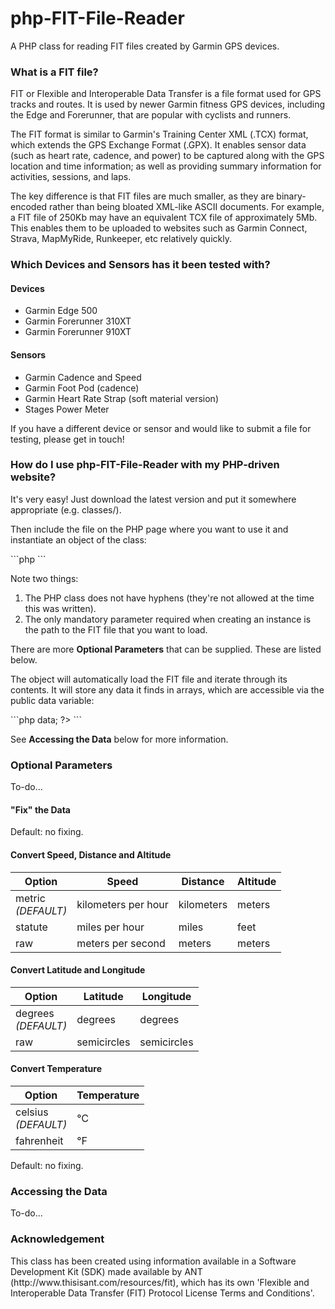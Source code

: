 # php-FIT-File-Reader
<p>A PHP class for reading FIT files created by Garmin GPS devices.</p>
<h3>What is a FIT file?</h3>
<p>FIT or Flexible and Interoperable Data Transfer is a file format used for GPS tracks and routes. It is used by newer Garmin fitness GPS devices, including the Edge and Forerunner, that are popular with cyclists and runners.</p>
<p>The FIT format is similar to Garmin's Training Center XML (.TCX) format, which extends the GPS Exchange Format (.GPX). It enables sensor data (such as heart rate, cadence, and power) to be captured along with the GPS location and time information; as well as providing summary information for activities, sessions, and laps.</p>
<p>The key difference is that FIT files are much smaller, as they are binary-encoded rather than being bloated XML-like ASCII documents. For example, a FIT file of 250Kb may have an equivalent TCX file of approximately 5Mb. This enables them to be uploaded to websites such as Garmin Connect, Strava, MapMyRide, Runkeeper, etc relatively quickly.</p>

<h3>Which Devices and Sensors has it been tested with?</h3>
<h4>Devices</h4>
<ul>
<li>Garmin Edge 500</li>
<li>Garmin Forerunner 310XT</li>
<li>Garmin Forerunner 910XT</li>
</ul>
<h4>Sensors</h4>
<ul>
<li>Garmin Cadence and Speed</li>
<li>Garmin Foot Pod (cadence)</li>
<li>Garmin Heart Rate Strap (soft material version)</li>
<li>Stages Power Meter</li>
</ul>
<p>If you have a different device or sensor and would like to submit a file for testing, please get in touch!</p>

<h3>How do I use php-FIT-File-Reader with my PHP-driven website?</h3>
<p>It's very easy! Just download the latest version and put it somewhere appropriate (e.g. classes/).</p>
<p>Then include the file on the PHP page where you want to use it and instantiate an object of the class:</p>
```php
<?php
    include('classes/php-FIT-File-Reader.php');
    $pFFR = new phpFITFileReader('fit_files/my_fit_file.fit');
?>
```
<p>Note two things:</p>
<ol>
<li>The PHP class does not have hyphens (they're not allowed at the time this was written).</li>
<li>The only mandatory parameter required when creating an instance is the path to the FIT file that you want to load.</li>
</ol>
<p>There are more <b>Optional Parameters</b> that can be supplied. These are listed below.</p>
<p>The object will automatically load the FIT file and iterate through its contents. It will store any data it finds in arrays, which are accessible via the public data variable:</p>
```php
<?php
    $chartData = $pFFR->data;
?>
```
<p>See <b>Accessing the Data</b> below for more information.</p>

<h3>Optional Parameters</h3>
<p>To-do...</p>
<h4>"Fix" the Data</h4>
<p>Default: no fixing.</p>
<h4>Convert Speed, Distance and Altitude</h4>
<table>
<thead>
<th>Option</th>
<th>Speed</th>
<th>Distance</th>
<th>Altitude</th>
</thead>
<tbody>
<tr>
<td>metric<br><em>(DEFAULT)</em></td>
<td>kilometers per hour</td>
<td>kilometers</td>
<td>meters</td>
</tr>
<tr>
<td>statute</td>
<td>miles per hour</td>
<td>miles</td>
<td>feet</td>
</tr>
<tr>
<td>raw</td>
<td>meters per second</td>
<td>meters</td>
<td>meters</td>
</tr>
</tbody>
</table>
<h4>Convert Latitude and Longitude</h4>
<table>
<thead>
<th>Option</th>
<th>Latitude</th>
<th>Longitude</th>
</thead>
<tbody>
<tr>
<td>degrees<br><em>(DEFAULT)</em></td>
<td>degrees</td>
<td>degrees</td>
</tr>
<tr>
<td>raw<br></td>
<td>semicircles</td>
<td>semicircles</td>
</tr>
</tbody>
</table>
<h4>Convert Temperature</h4>
<table>
<thead>
<th>Option</th>
<th>Temperature</th>
</thead>
<tbody>
<tr>
<td>celsius<br><em>(DEFAULT)</em></td>
<td>&#8451;</td>
</tr>
<tr>
<td>fahrenheit<br></td>
<td>&#8457;</td>
</tr>
</tbody>
</table>
<p>Default: no fixing.</p>

<h3>Accessing the Data</h3>
<p>To-do...</p>

<h3>Acknowledgement</h3>
<p>This class has been created using information available in a Software Development Kit (SDK) made available by ANT (http://www.thisisant.com/resources/fit), which has its own 'Flexible and Interoperable Data Transfer (FIT) Protocol License Terms and Conditions'.</p>
